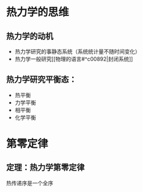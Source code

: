# 热力学的思维
## 热力学的动机
* 热力学研究的事静态系统（系统统计量不随时间变化）
* 热力学一般研究[[物理的语言#^c00892|封闭系统]]
## 热力学研究平衡态：
* 热平衡
* 力学平衡
* 相平衡
* 化学平衡
# 第零定律
## 定理：热力学第零定律
热传递序是一个全序
